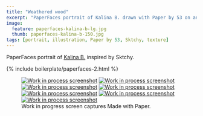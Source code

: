 ```yaml
---
title: "Weathered wood"
excerpt: "PaperFaces portrait of Kalina B. drawn with Paper by 53 on an iPad."
image: 
  feature: paperfaces-kalina-b-lg.jpg
  thumb: paperfaces-kalina-b-150.jpg
tags: [portrait, illustration, Paper by 53, Sktchy, texture]
---
```


PaperFaces portrait of [Kalina B.](http://sktchy.com/142Fr) inspired by Sktchy.

{% include boilerplate/paperfaces-2.html %}

<figure class="third">
  <a href="{{ site.url }}/assets/images/paperfaces-kalina-b-process-1-lg.jpg"><img src="{{ site.url }}/assets/images/paperfaces-kalina-b-process-1-600.jpg" alt="Work in process screenshot"></a>
  <a href="{{ site.url }}/assets/images/paperfaces-kalina-b-process-2-lg.jpg"><img src="{{ site.url }}/assets/images/paperfaces-kalina-b-process-2-600.jpg" alt="Work in process screenshot"></a>
  <a href="{{ site.url }}/assets/images/paperfaces-kalina-b-process-3-lg.jpg"><img src="{{ site.url }}/assets/images/paperfaces-kalina-b-process-3-600.jpg" alt="Work in process screenshot"></a>
  <a href="{{ site.url }}/assets/images/paperfaces-kalina-b-process-4-lg.jpg"><img src="{{ site.url }}/assets/images/paperfaces-kalina-b-process-4-600.jpg" alt="Work in process screenshot"></a>
  <a href="{{ site.url }}/assets/images/paperfaces-kalina-b-process-5-lg.jpg"><img src="{{ site.url }}/assets/images/paperfaces-kalina-b-process-5-600.jpg" alt="Work in process screenshot"></a>
  <a href="{{ site.url }}/assets/images/paperfaces-kalina-b-process-6-lg.jpg"><img src="{{ site.url }}/assets/images/paperfaces-kalina-b-process-6-600.jpg" alt="Work in process screenshot"></a>
  <a href="{{ site.url }}/assets/images/paperfaces-kalina-b-process-7-lg.jpg"><img src="{{ site.url }}/assets/images/paperfaces-kalina-b-process-7-600.jpg" alt="Work in process screenshot"></a>
  <figcaption>Work in progress screen captures Made with Paper.</figcaption>
</figure>
